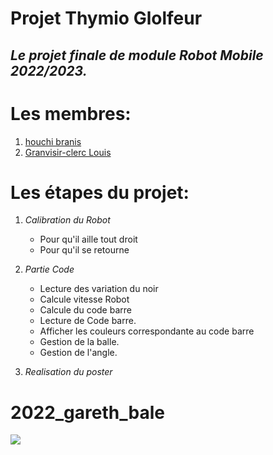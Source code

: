 # Projet Thymio Glolfeur
*Le projet finale  de module Robot Mobile 2022/2023.*
---

# Les membres:
1. [houchi branis](https://framagit.org/houchi192)
2. [Granvisir-clerc Louis](https://framagit.org/lgvc)


    
# Les étapes du projet:


1. *Calibration du Robot*
    - Pour qu'il aille tout droit
    - Pour qu'il se retourne
2. *Partie Code*
    - Lecture des variation du noir
    - Calcule vitesse Robot
    - Calcule du code barre
    - Lecture de Code barre.
    - Afficher les couleurs correspondante au code barre
    - Gestion de la balle.
    - Gestion de l'angle.

3. *Realisation du poster*


# 2022_gareth_bale
[![](https://mermaid.ink/img/pako:eNp1kk1vwyAMhv8K8jmpgCRk5Tat2k6VJu20KRcaaIaUQEXItK7qf5_zsW6aWh-Q9ZrnBWNOUHttQEKjXIyVIxjRxtaQe_I0SmRjVRNUN5e0iubRh05FQl4x0u023WzmWm_qaL0jD2g4K7Vq7S6oSf0NqVhCOOU8ZTTlNCGs0IvDYD8s0Ya0tnHmOsLSHAm2EC2eOQRDxibITgVMte2jcvVNnBXI0wv_H1euac01jv_lpvWn4WffRxOWloOZ-0XDw6TfugfHnGUXP0igM_iwVuMwTqNaQXw3nalAYqrNXg1trKByZ9yqhuhfjq4GGcNgEhgO42SWUYHcq7ZH9aAcyBN8gsTbrwTPS1FmNMuFKNdlAkeQWZavaCbWXHCxLjLGi3MCX96jB1sVQrCCCVYKSu9oWU6Gb1NxPtVoG33Yzh9o-kfnb2bPpT8?type=png)](https://mermaid.live/edit#pako:eNp1kk1vwyAMhv8K8jmpgCRk5Tat2k6VJu20KRcaaIaUQEXItK7qf5_zsW6aWh-Q9ZrnBWNOUHttQEKjXIyVIxjRxtaQe_I0SmRjVRNUN5e0iubRh05FQl4x0u023WzmWm_qaL0jD2g4K7Vq7S6oSf0NqVhCOOU8ZTTlNCGs0IvDYD8s0Ya0tnHmOsLSHAm2EC2eOQRDxibITgVMte2jcvVNnBXI0wv_H1euac01jv_lpvWn4WffRxOWloOZ-0XDw6TfugfHnGUXP0igM_iwVuMwTqNaQXw3nalAYqrNXg1trKByZ9yqhuhfjq4GGcNgEhgO42SWUYHcq7ZH9aAcyBN8gsTbrwTPS1FmNMuFKNdlAkeQWZavaCbWXHCxLjLGi3MCX96jB1sVQrCCCVYKSu9oWU6Gb1NxPtVoG33Yzh9o-kfnb2bPpT8)
